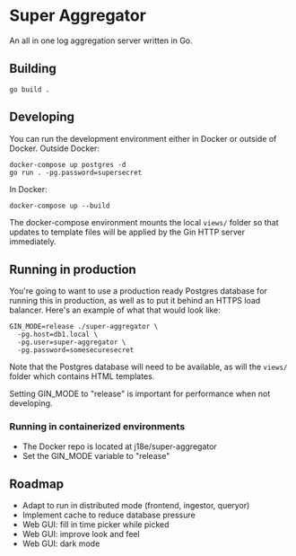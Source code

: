 # Super Aggregator
An all in one log aggregation server written in Go.

## Building
`go build .`

## Developing
You can run the development environment either in Docker or outside of Docker.
Outside Docker:
```
docker-compose up postgres -d
go run . -pg.password=supersecret
```

In Docker:
```
docker-compose up --build
```
The docker-compose environment mounts the local `views/` folder so that updates
to template files will be applied by the Gin HTTP server immediately.

## Running in production
You're going to want to use a production ready Postgres database for running
this in production, as well as to put it behind an HTTPS load balancer. Here's
an example of what that would look like:
```
GIN_MODE=release ./super-aggregator \
  -pg.host=db1.local \
  -pg.user=super-aggregator \
  -pg.password=somesecuresecret
```
Note that the Postgres database will need to be available, as will the `views/`
folder which contains HTML templates.

Setting GIN_MODE to "release" is important for performance when not developing.

### Running in containerized environments
- The Docker repo is located at j18e/super-aggregator
- Set the GIN_MODE variable to "release"

## Roadmap
- Adapt to run in distributed mode (frontend, ingestor, queryor)
- Implement cache to reduce database pressure
- Web GUI: fill in time picker while picked
- Web GUI: improve look and feel
- Web GUI: dark mode
